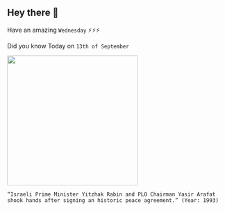 ## Hey there 👋
Have an amazing `Wednesday` ⚡⚡⚡

Did you know Today on `13th of September`
 
 [<img src="https://notevenpast.org/wp-content/uploads/2015/11/rabin-arafat.jpg" width="300" />](http://news.bbc.co.uk/onthisday/hi/dates/stories/september/13/newsid_3053000/3053733.stm) 
 ```
“Israeli Prime Minister Yitzhak Rabin and PLO Chairman Yasir Arafat shook hands after signing an historic peace agreement.” (Year: 1993)
```
